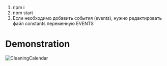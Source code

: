 1. npm i
2. npm start
3. Если необходимо добавить события (events), нужно редактировать файл constants переменную EVENTS

# Demonstration
![CleaningCalendar](https://user-images.githubusercontent.com/72819725/162216989-0f2bdd2f-0ad6-43d7-8ed1-aa1c5a7f146e.gif)
